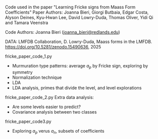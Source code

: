 Code used in the paper "Learning Fricke signs from Maass Form Coefficients"
Paper Authors: Joanna Bieri, Giorgi Butbaia, Edgar Costa, Alyson Deines, Kyu-Hwan Lee, David Lowry-Duda, Thomas Oliver, Yidi Qi and Tamara Veenstra

Code Authors: Joanna Bieri (joanna_bieri@redlands.edu)

DATA: LMFDB Collaboration, D. Lowry-Duda, Maass forms in the LMFDB.
https://doi.org/10.5281/zenodo.15490636, 2025

fricke_paper_code_1.py
- Murmuration type patterns: average $a_p$ by Fricke sign, exploring by symmetry
- Normalization technique
- LDA
- LDA analysis, primes that divide the level, and level explorations

fricke_paper_code_2.py
Extra data analysis:
- Are some levels easier to predict?  
- Covariance analysis between two classes

fricke_paper_code3.py
- Exploring $a_p$ verus $a_n$, subsets of coefficients

